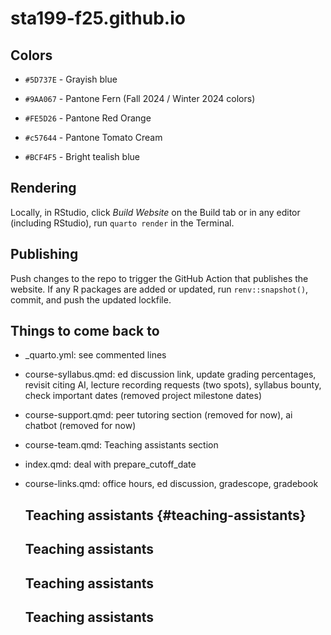# sta199-f25.github.io

## Colors

-   `#5D737E` - Grayish blue

-   `#9AA067` - Pantone Fern (Fall 2024 / Winter 2024 colors)

-   `#FE5D26` - Pantone Red Orange

-   `#c57644` - Pantone Tomato Cream

-   `#BCF4F5` - Bright tealish blue

## Rendering

Locally, in RStudio, click *Build Website* on the Build tab or in any editor (including RStudio), run `quarto render` in the Terminal.

## Publishing

Push changes to the repo to trigger the GitHub Action that publishes the website. If any R packages are added or updated, run `renv::snapshot()`, commit, and push the updated lockfile.

## Things to come back to

-   \_quarto.yml: see commented lines

-   course-syllabus.qmd: ed discussion link, update grading percentages, revisit citing AI, lecture recording requests (two spots), syllabus bounty, check important dates (removed project milestone dates)

-   course-support.qmd: peer tutoring section (removed for now), ai chatbot (removed for now)

-   course-team.qmd: Teaching assistants section

-   index.qmd: deal with prepare_cutoff_date

-   course-links.qmd: office hours, ed discussion, gradescope, gradebook

    ## Teaching assistants {#teaching-assistants}

    ## Teaching assistants

    ## 

    ## Teaching assistants

    ## Teaching assistants
